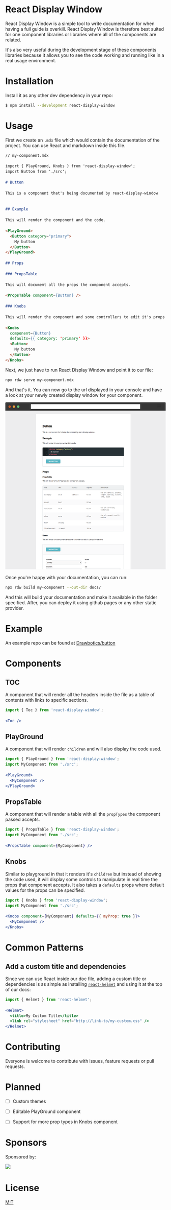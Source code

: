 # React Display Window

React Display Window is a simple tool to write documentation for when having a full guide is overkill. React Display Window is therefore best suited for one component libraries or libraries where all of the components are related.

It's also very useful during the development stage of these components libraries because it allows you to see the code working and running like in a real usage environment.


# Installation

Install it as any other dev dependency in your repo:

```bash
$ npm install --development react-display-window
```

# Usage

First we create an `.mdx` file which would contain the documentation of the project. You can use React and markdown inside this file.

```md
// my-component.mdx

import { PlayGround, Knobs } from 'react-display-window';
import Button from './src';

# Button

This is a component that's being documented by react-display-window


## Example

This will render the component and the code.

<PlayGround>
  <Button category="primary">
    My button
  </Button>
</PlayGround>

## Props

### PropsTable

This will documemt all the props the component accepts.

<PropsTable component={Button} />

### Knobs

This will render the component and some controllers to edit it's props in real time.

<Knobs
  component={Button}
  defaults={{ category: 'primary' }}>
  <Button>
    My button
  </Button>
</Knobs>
```

Next, we just have to run React Display Window and point it to our file:

```bash
npx rdw serve my-component.mdx
```

And that's it. You can now go to the url displayed in your console and have a look at your newly created display window for your component.

![](assets/frame.png)

Once you're happy with your documentation, you can run:

```bash
npx rdw build my-component --out-dir docs/
```

And this will build your documentation and make it available in the folder specified. After, you can deploy it using github pages or any other static provider.


# Example

An example repo can be found at [Drawbotics/button](https://github.com/Drawbotics/button)


# Components

## TOC

A component that will render all the headers inside the file as a table of contents with links to specific sections.

```jsx
import { Toc } from 'react-display-window';

<Toc />
```

## PlayGround

A component that will render `children` and will also display the code used.

```jsx
import { PlayGround } from 'react-display-window';
import MyComponent from './src';

<PlayGround>
  <MyComponent />
</PlayGround>
```

## PropsTable

A component that will render a table with all the `propTypes` the component passed accepts.

```jsx
import { PropsTable } from 'react-display-window';
import MyComponent from './src';

<PropsTable component={MyComponent} />
```

## Knobs

Similar to playground in that it renders it's `children` but instead of showing the code used, it will display some controls to manipulate in real time the props that component accepts. It also takes a `defaults` props where default values for the props can be specified.

```jsx
import { Knobs } from 'react-display-window';
import MyComponent from './src';

<Knobs component={MyComponent} defaults={{ myProp: true }}>
  <MyComponent />
</Knobs>
```


# Common Patterns

## Add a custom title and dependencies

Since we can use React inside our doc file, adding a custom title or dependencies is as simple as installing [`react-helmet`](https://github.com/nfl/react-helmet) and using it at the top of our docs:

```jsx
import { Helmet } from 'react-helmet';

<Helmet>
  <title>My Custom Title</title>
  <link rel="stylesheet" href="http://link-to/my-custom.css" />
</Helmet>
```

# Contributing

Everyone is welcome to contribute with issues, feature requests or pull requests.


# Planned

- [ ] Custom themes
- [ ] Editable PlayGround component
- [ ] Support for more prop types in Knobs component


# Sponsors

Sponsored by:

<a href="https://www.drawbotics.com" target="_blank">
  <img src="https://www.drawbotics.com/assets/press/logo/Icon-Drawbotics-Triangle-b97ecbcb97d8e7caa1f0a0a9166af407bbe9d0280e73b33b9e9ebdd23c11371b.png" width="60">
</a>

# License

[MIT](LICENSE)
